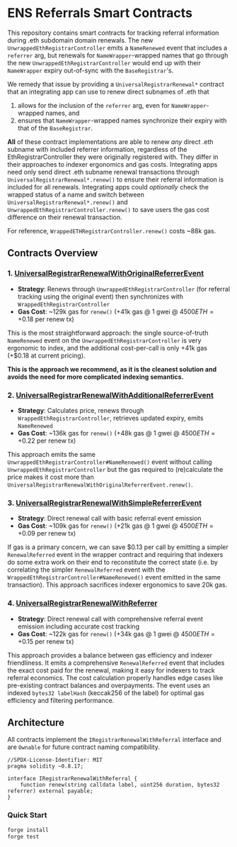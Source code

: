 # ENS Referrals Smart Contracts

This repository contains smart contracts for tracking referral information during .eth subdomain domain renewals. The new `UnwrappedEthRegistrarController` emits a `NameRenewed` event that includes a `referrer` arg, but renewals for `NameWrapper`-wrapped names that go through the new `UnwrappedEthRegistrarController` would end up with their `NameWrapper` expiry out-of-sync with the `BaseRegistrar`'s.

We remedy that issue by providing a `UniversalRegistrarRenewal*` contract that an integrating app can use to renew direct subnames of .eth that
1. allows for the inclusion of the `referrer` arg, even for `NameWrapper`-wrapped names, and
2. ensures that `NameWrapper`-wrapped names synchronize their expiry with that of the `BaseRegistrar`.

**All** of these contract implementations are able to renew _any_ direct .eth subname with included referrer information, regardless of the EthRegistrarController they were originally registered with. They differ in their approaches to indexer ergonomics and gas costs. Integrating apps need only send direct .eth subname renewal transactions through `UniversalRegistrarRenewal*.renew()` to ensure their referral information is included for all renewals. Integrating apps could _optionally_ check the wrapped status of a name and switch between `UniversalRegistrarRenewal*.renew()` and `UnwrappedEthRegistrarController.renew()` to save users the gas cost difference on their renewal transaction.

For reference, `WrappedETHRegistrarController.renew()` costs ~88k gas.

## Contracts Overview

### 1. [UniversalRegistrarRenewalWithOriginalReferrerEvent](src/UniversalRegistrarRenewalWithOriginalReferrerEvent.sol)

- **Strategy**: Renews through `UnwrappedEthRegistrarController` (for referral tracking using the original event) then synchronizes with `WrappedEthRegistrarController`
- **Gas Cost**: ~129k gas for `renew()` (+41k gas @ 1 gwei @ $4500 ETH = +$0.18 per renew tx)

This is the most straightforward approach: the single source-of-truth `NameRenewed` event on the `UnwrappedEthRegistrarController` is very ergonomic to index, and the additional cost-per-call is only +41k gas (+$0.18 at current pricing).

**This is the approach we recommend, as it is the cleanest solution and avoids the need for more complicated indexing semantics.**

### 2. [UniversalRegistrarRenewalWithAdditionalReferrerEvent](src/UniversalRegistrarRenewalWithAdditionalReferrerEvent.sol)

- **Strategy**: Calculates price, renews through `WrappedEthRegistrarController`, retrieves updated expiry, emits `NameRenewed`
- **Gas Cost**: ~136k gas for `renew()` (+48k gas @ 1 gwei @ $4500 ETH = +$0.22 per renew tx)

This approach emits the same `UnwrappedEthRegistrarController#NameRenewed()` event without calling `UnwrappedEthRegistrarController` but the gas required to (re)calculate the price makes it cost more than `UniversalRegistrarRenewalWithOriginalReferrerEvent.renew()`.

### 3. [UniversalRegistrarRenewalWithSimpleReferrerEvent](src/UniversalRegistrarRenewalWithSimpleReferrerEvent.sol)

- **Strategy**: Direct renewal call with basic referral event emission
- **Gas Cost**: ~109k gas for `renew()` (+21k gas @ 1 gwei @ $4500 ETH = +$0.09 per renew tx)

If gas is a primary concern, we can save $0.13 per call by emitting a simpler `RenewalReferred` event in the wrapper contract and requiring that indexers do some extra work on their end to reconstitute the correct state (i.e. by correlating the simpler `RenewalReferred` event with the `WrappedEthRegistrarController#NameRenewed()` event emitted in the same transaction). This approach sacrifices indexer ergonomics to save 20k gas.

### 4. [UniversalRegistrarRenewalWithReferrer](src/UniversalRegistrarRenewalWithReferrer.sol)

- **Strategy**: Direct renewal call with comprehensive referral event emission including accurate cost tracking
- **Gas Cost**: ~122k gas for `renew()` (+34k gas @ 1 gwei @ $4500 ETH = +$0.15 per renew tx)

This approach provides a balance between gas efficiency and indexer friendliness. It emits a comprehensive `RenewalReferred` event that includes the exact cost paid for the renewal, making it easy for indexers to track referral economics. The cost calculation properly handles edge cases like pre-existing contract balances and overpayments. The event uses an indexed `bytes32 labelHash` (keccak256 of the label) for optimal gas efficiency and filtering performance.

## Architecture

All contracts implement the `IRegistrarRenewalWithReferral` interface and are `Ownable` for future contract naming compatibility.

```solidity
//SPDX-License-Identifier: MIT
pragma solidity ~0.8.17;

interface IRegistrarRenewalWithReferral {
    function renew(string calldata label, uint256 duration, bytes32 referrer) external payable;
}
```

### Quick Start

```bash
forge install
forge test
```
